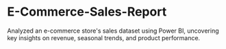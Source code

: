 # E-Commerce-Sales-Report
Analyzed an e-commerce store's sales dataset using Power BI, uncovering key insights on revenue, seasonal trends, and product performance.
